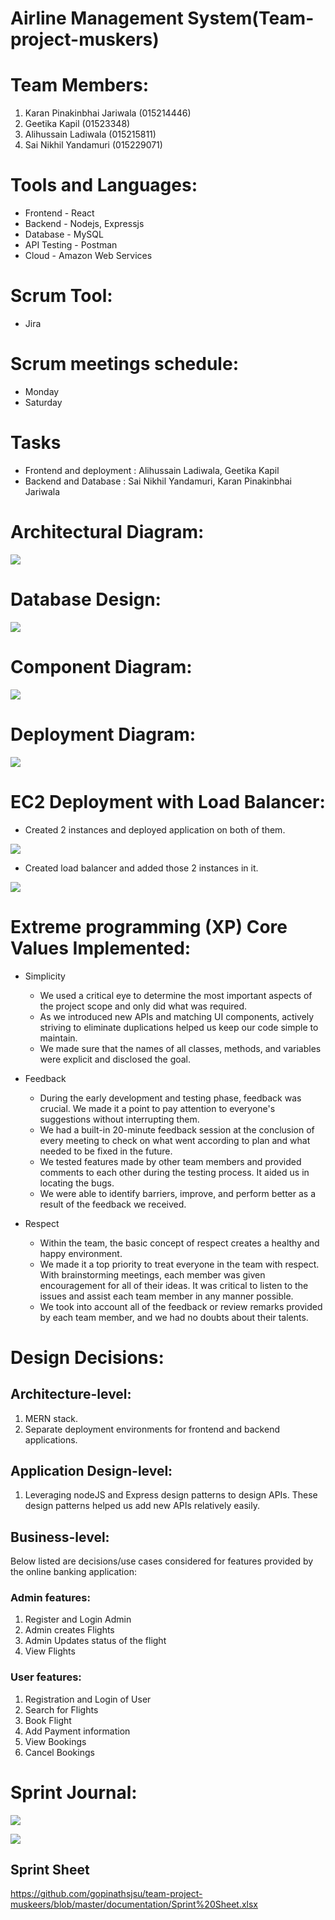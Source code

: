 # Airline Management System(Team-project-muskers)

# Team Members:
1. Karan Pinakinbhai Jariwala (015214446)
2. Geetika Kapil (01523348)
3. Alihussain Ladiwala (015215811)
4. Sai Nikhil Yandamuri (015229071)

# Tools and Languages:

* Frontend - React<br/>
* Backend - Nodejs, Expressjs<br/>
* Database - MySQL<br/>
* API Testing - Postman<br/>
* Cloud - Amazon Web Services

# Scrum Tool:
* Jira

# Scrum meetings schedule:
* Monday
* Saturday

# Tasks 
 
* Frontend and deployment : Alihussain Ladiwala, Geetika Kapil
* Backend and Database  : Sai Nikhil Yandamuri, Karan Pinakinbhai Jariwala
   
# Architectural Diagram:
![](documentation/architectural%20diagram.jpeg)

# Database Design:
![](documentation/database.jpg)

# Component Diagram:
![](documentation/ComponentDiagram.jpeg)


# Deployment Diagram:
![](documentation/DeploymentDiagram.jpeg)

# EC2 Deployment with Load Balancer:
* Created 2 instances and deployed application on both of them.

![](documentation/ec2instances.PNG)

* Created load balancer and added those 2 instances in it.

![](documentation/loadBalancer.PNG)


# Extreme programming (XP) Core Values Implemented:
* Simplicity
  * We used a critical eye to determine the most important aspects of the project scope and only did what was required.
  * As we introduced new APIs and matching UI components, actively striving to eliminate duplications helped us keep our code simple to maintain.
  * We made sure that the names of all classes, methods, and variables were explicit and disclosed the goal.

* Feedback
  * During the early development and testing phase, feedback was crucial. We made it a point to pay attention to everyone's suggestions without interrupting them.
  * We had a built-in 20-minute feedback session at the conclusion of every meeting to check on what went according to plan and what needed to be fixed in the future.
  * We tested features made by other team members and provided comments to each other during the testing process. It aided us in locating the bugs.
  * We were able to identify barriers, improve, and perform better as a result of the feedback we received.

* Respect
  * Within the team, the basic concept of respect creates a healthy and happy environment.
  * We made it a top priority to treat everyone in the team with respect. With brainstorming meetings, each member was given encouragement for all of their ideas. It was critical to listen to the issues and assist each team member in any manner possible.
  * We took into account all of the feedback or review remarks provided by each team member, and we had no doubts about their talents.

# Design Decisions:

## Architecture-level:
1. MERN stack.
2. Separate deployment environments for frontend and backend applications.

## Application Design-level:
1. Leveraging nodeJS and Express design patterns to design APIs. These design patterns helped us add new APIs relatively easily.

## Business-level: 
Below listed are decisions/use cases considered for features provided by the online banking application: 
### Admin features:
1. Register and Login Admin
2. Admin creates Flights
3. Admin Updates status of the flight
4. View Flights

### User features:
1. Registration and Login of User
2. Search for Flights
3. Book Flight
4. Add Payment information
5. View Bookings
6. Cancel Bookings

# Sprint Journal:
![](documentation/KaranPinakinbhaiJariwala.jpeg)

![](documentation/SaiNikhilYandamuri.PNG)

## Sprint Sheet
https://github.com/gopinathsjsu/team-project-muskeers/blob/master/documentation/Sprint%20Sheet.xlsx

